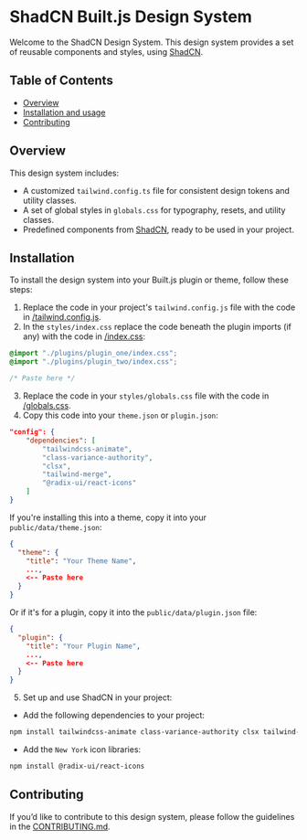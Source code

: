 # ShadCN Built.js Design System

Welcome to the ShadCN Design System. This design system provides a set of reusable components and styles, using [ShadCN](https://ui.shadcn.com/).

## Table of Contents

- [Overview](#overview)
- [Installation and usage](#installation)
- [Contributing](#contributing)

## Overview

This design system includes:

- A customized `tailwind.config.ts` file for consistent design tokens and utility classes.
- A set of global styles in `globals.css` for typography, resets, and utility classes.
- Predefined components from [ShadCN](https://ui.shadcn.com/), ready to be used in your project.

## Installation

To install the design system into your Built.js plugin or theme, follow these steps:

1. Replace the code in your project's `tailwind.config.js` file with the code in [/tailwind.config.js](/tailwind.config.js).
2. In the `styles/index.css` replace the code beneath the plugin imports (if any) with the code in [/index.css](/index.css):

```css
@import "./plugins/plugin_one/index.css";
@import "./plugins/plugin_two/index.css";

/* Paste here */
```

3. Replace the code in your `styles/globals.css` file with the code in [/globals.css](/globals.css).
4. Copy this code into your `theme.json` or `plugin.json`:

```json copy
"config": {
    "dependencies": [
        "tailwindcss-animate",
        "class-variance-authority",
        "clsx",
        "tailwind-merge",
        "@radix-ui/react-icons"
    ]
}
```

If you're installing this into a theme, copy it into your `public/data/theme.json`:

```json title="public/data/theme.json" copy
{
  "theme": {
    "title": "Your Theme Name",
    ...,
    <-- Paste here
  }
}
```

Or if it's for a plugin, copy it into the `public/data/plugin.json` file:

```json title="public/data/plugin.json" copy
{
  "plugin": {
    "title": "Your Plugin Name",
    ...,
    <-- Paste here
  }
}
```

5. Set up and use ShadCN in your project:

- Add the following dependencies to your project:

```bash copy
npm install tailwindcss-animate class-variance-authority clsx tailwind-merge
```

- Add the `New York` icon libraries:

```bash copy
npm install @radix-ui/react-icons
```

## Contributing

If you’d like to contribute to this design system, please follow the guidelines in the [CONTRIBUTING.md](../CONTRIBUTING.md).
